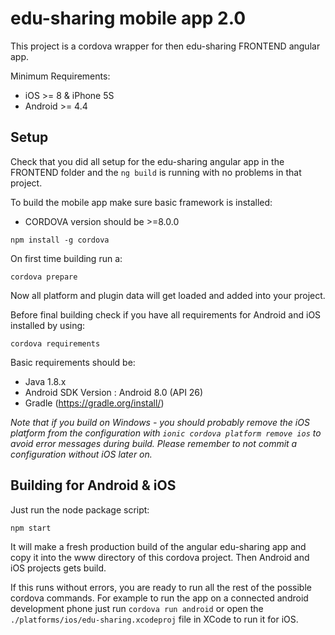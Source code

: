 # edu-sharing mobile app 2.0

This project is a cordova wrapper for then edu-sharing FRONTEND angular app.

Minimum Requirements:
* iOS >= 8 & iPhone 5S
* Android >= 4.4

## Setup

Check that you did all setup for the edu-sharing angular app in the FRONTEND folder and the `ng build` is running
with no problems in that project.  

To build the mobile app make sure basic framework is installed:

* CORDOVA version should be >=8.0.0

`npm install -g cordova`

On first time building run a:

`cordova prepare`

Now all platform and plugin data will get loaded and added into your project.

Before final building check if you have all requirements for Android and iOS installed by using:

`cordova requirements`

Basic requirements should be:
* Java 1.8.x
* Android SDK Version : Android 8.0 (API 26)
* Gradle  (https://gradle.org/install/)

_Note that if you build on Windows - you should probably remove the iOS platform from the configuration with `ionic cordova platform remove ios` to avoid error messages during build. Please remember to not commit a configuration without iOS later on._

## Building for Android & iOS

Just run the node package script:

`npm start`

It will make a fresh production build of the angular edu-sharing app and copy it into the www directory of this cordova project. Then Android and iOS projects gets build.

If this runs without errors, you are ready to run all the rest of the possible cordova commands. For example to run the app on a connected android development phone just run `cordova run android` or open the `./platforms/ios/edu-sharing.xcodeproj` file in XCode to run it for iOS.